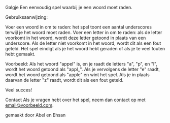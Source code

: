 Galgje
Een eenvoudig spel waarbij je een woord moet raden.


Gebruiksaanwijzing:

Voer een woord in om te raden: het spel toont een aantal underscores terwijl je het woord moet raden.
Voer een letter in om te raden: als de letter voorkomt in het woord, wordt deze letter getoond in plaats van een underscore. Als de letter niet voorkomt in het woord, wordt dit als een fout geteld.
Het spel eindigt als je het woord hebt geraden of als je te veel fouten hebt gemaakt.

Voorbeeld:
Als het woord "appel" is, en je raadt de letters "a", "p", en "l", wordt het woord getoond als "appl_". Als je vervolgens de letter "e" raadt, wordt het woord getoond als "apple" en wint het spel. Als je in plaats daarvan de letter "z" raadt, wordt dit als een fout geteld.

Veel succes!


Contact
Als je vragen hebt over het spel, neem dan contact op met email@voorbeeld.com.

gemaakt door Abel en Ehsan